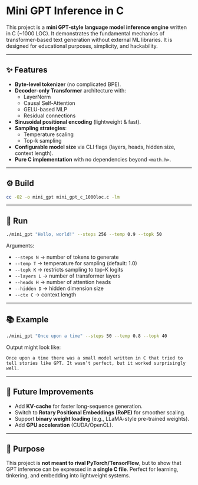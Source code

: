 # Mini GPT Inference in C

This project is a **mini GPT-style language model inference engine** written in C (~1000 LOC). It demonstrates the fundamental mechanics of transformer-based text generation without external ML libraries. It is designed for educational purposes, simplicity, and hackability.

---

## ✨ Features
- **Byte-level tokenizer** (no complicated BPE).
- **Decoder-only Transformer** architecture with:
  - LayerNorm
  - Causal Self-Attention
  - GELU-based MLP
  - Residual connections
- **Sinusoidal positional encoding** (lightweight & fast).
- **Sampling strategies**:
  - Temperature scaling
  - Top-k sampling
- **Configurable model size** via CLI flags (layers, heads, hidden size, context length).
- **Pure C implementation** with no dependencies beyond `<math.h>`.

---

## ⚙️ Build
```bash
cc -O2 -o mini_gpt mini_gpt_c_1000loc.c -lm
```

---

## 🚀 Run
```bash
./mini_gpt "Hello, world!" --steps 256 --temp 0.9 --topk 50
```

Arguments:
- `--steps N` → number of tokens to generate
- `--temp T` → temperature for sampling (default: 1.0)
- `--topk K` → restricts sampling to top-K logits
- `--layers L` → number of transformer layers
- `--heads H` → number of attention heads
- `--hidden D` → hidden dimension size
- `--ctx C` → context length

---

## 📚 Example
```bash
./mini_gpt "Once upon a time" --steps 50 --temp 0.8 --topk 40
```
Output might look like:
```
Once upon a time there was a small model written in C that tried to tell stories like GPT. It wasn’t perfect, but it worked surprisingly well.
```

---

## 🔮 Future Improvements
- Add **KV-cache** for faster long-sequence generation.
- Switch to **Rotary Positional Embeddings (RoPE)** for smoother scaling.
- Support **binary weight loading** (e.g., LLaMA-style pre-trained weights).
- Add **GPU acceleration** (CUDA/OpenCL).

---

## 🎯 Purpose
This project is **not meant to rival PyTorch/TensorFlow**, but to show that GPT inference can be expressed in **a single C file**. Perfect for learning, tinkering, and embedding into lightweight systems.

